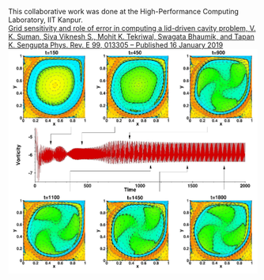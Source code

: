 This collaborative work was done at the High-Performance Computing Laboratory, IIT Kanpur. <br />
[Grid sensitivity and role of error in computing a lid-driven cavity problem, V. K. Suman, Siva Viknesh S., Mohit K. Tekriwal, Swagata Bhaumik, and Tapan K. Sengupta
Phys. Rev. E 99, 013305 – Published 16 January 2019](https://journals.aps.org/pre/abstract/10.1103/PhysRevE.99.013305)
<br />
![Model](https://github.com/siva-viknesh/Computational_Fluid_Mechanics/blob/main/Lid_Driven_Cavity_Flow/Figure.png)



